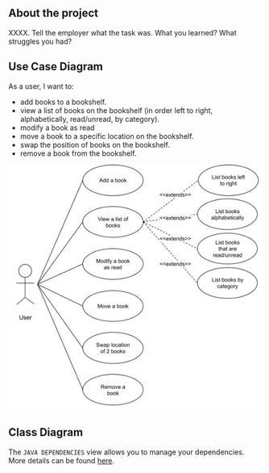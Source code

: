 ## About the project

XXXX. Tell the employer what the task was. What you learned? What struggles you had?

## Use Case Diagram

As a user, I want to:

- add books to a bookshelf.
- view a list of books on the bookshelf (in order left to right, alphabetically, read/unread, by category).
- modify a book as read
- move a book to a specific location on the bookshelf.
- swap the position of books on the bookshelf.
- remove a book from the bookshelf.

![Use Case Diagram](images/UseCaseDiagram-Bookshelf.jpg)

## Class Diagram

The `JAVA DEPENDENCIES` view allows you to manage your dependencies. More details can be found [here](https://github.com/microsoft/vscode-java-pack/blob/master/release-notes/v0.9.0.md#work-with-jar-files-directly).
